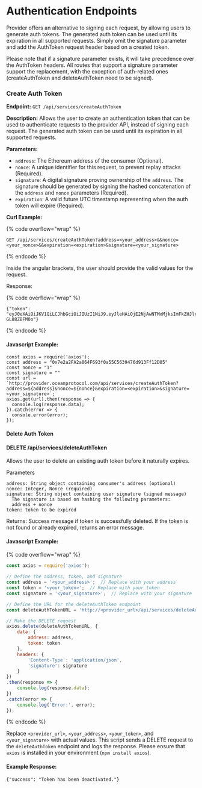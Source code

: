 # Authentication Endpoints

Provider offers an alternative to signing each request, by allowing users to generate auth tokens. The generated auth token can be used until its expiration in all supported requests. Simply omit the signature parameter and add the AuthToken request header based on a created token.

Please note that if a signature parameter exists, it will take precedence over the AuthToken headers. All routes that support a signature parameter support the replacement, with the exception of auth-related ones (createAuthToken and deleteAuthToken need to be signed).

### Create Auth Token

**Endpoint:** `GET /api/services/createAuthToken`

**Description:** Allows the user to create an authentication token that can be used to authenticate requests to the provider API, instead of signing each request. The generated auth token can be used until its expiration in all supported requests.

**Parameters:**

* `address`: The Ethereum address of the consumer (Optional).
* `nonce`: A unique identifier for this request, to prevent replay attacks (Required).
* `signature`: A digital signature proving ownership of the `address`. The signature should be generated by signing the hashed concatenation of the `address` and `nonce` parameters (Required).
* `expiration`: A valid future UTC timestamp representing when the auth token will expire (Required).

**Curl Example:**

{% code overflow="wrap" %}
```
GET /api/services/createAuthToken?address=<your_address>&&nonce=<your_nonce>&&expiration=<expiration>&signature=<your_signature>
```
{% endcode %}

Inside the angular brackets, the user should provide the valid values for the request.

Response:

{% code overflow="wrap" %}
```
{"token": "eyJ0eXAiOiJKV1QiLCJhbGciOiJIUzI1NiJ9.eyJleHAiOjE2NjAwNTMxMjksImFkZHJlc3MiOiIweEE3OGRlYjJGYTc5NDYzOTQ1QzI0Nzk5MTA3NUUyYTBlOThCYTdBMDkifQ.QaRqYeSYxZpnFayzPmUkj8TORHHJ_vRY-GL88ZBFM0o"}
```
{% endcode %}

#### Javascript Example:

```runkit nodeVersion="18.x.x"
const axios = require('axios');
const address = "0x7e2a2FA2a064F693f0a55C5639476d913Ff12D05"
const nonce = "1"
const signature = ""
const url = `http://provider.oceanprotocol.com/api/services/createAuthToken?address=${address}&nonce=${nonce}&expiration=<expiration>&signature=<your_signature>`;
axios.get(url).then(response => {
  console.log(response.data);
}).catch(error => {
  console.error(error);
});

```

#### Delete Auth Token

#### DELETE /api/services/deleteAuthToken

Allows the user to delete an existing auth token before it naturally expires.

Parameters

```
address: String object containing consumer's address (optional)
nonce: Integer, Nonce (required)
signature: String object containing user signature (signed message)
  The signature is based on hashing the following parameters:
  address + nonce
token: token to be expired
```

Returns: Success message if token is successfully deleted. If the token is not found or already expired, returns an error message.

#### Javascript Example:

{% code overflow="wrap" %}
```javascript
const axios = require('axios');

// Define the address, token, and signature
const address = '<your_address>';  // Replace with your address
const token = '<your_token>';  // Replace with your token
const signature = '<your_signature>';  // Replace with your signature

// Define the URL for the deleteAuthToken endpoint
const deleteAuthTokenURL = 'http://<provider_url>/api/services/deleteAuthToken';  // Replace with your provider's URL

// Make the DELETE request
axios.delete(deleteAuthTokenURL, {
    data: {
        address: address,
        token: token
    },
    headers: {
        'Content-Type': 'application/json',
        'signature': signature
    }
})
.then(response => {
    console.log(response.data);
})
.catch(error => {
    console.log('Error:', error);
});

```
{% endcode %}

Replace `<provider_url>`, `<your_address>`, `<your_token>`, and `<your_signature>` with actual values. This script sends a DELETE request to the `deleteAuthToken` endpoint and logs the response. Please ensure that `axios` is installed in your environment (`npm install axios`).

#### Example Response:

```
{"success": "Token has been deactivated."}
```
